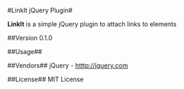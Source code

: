 #LinkIt jQuery Plugin#

**LinkIt** is a simple jQuery plugin to attach links to elements

##Version
0.1.0

##Usage##

##Vendors##
jQuery - [htttp://jquery.com](http://jquery.com)

##License##
MIT License
